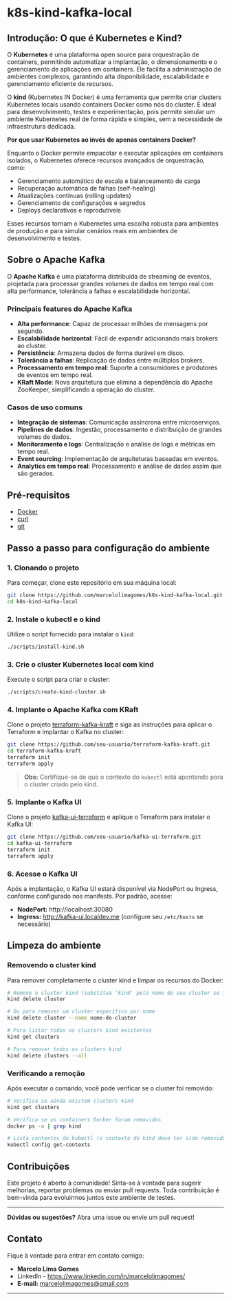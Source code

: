 # k8s-kind-kafka-local

## Introdução: O que é Kubernetes e Kind?

O **Kubernetes** é uma plataforma open source para orquestração de containers, permitindo automatizar a implantação, o dimensionamento e o gerenciamento de aplicações em containers. Ele facilita a administração de ambientes complexos, garantindo alta disponibilidade, escalabilidade e gerenciamento eficiente de recursos.

O **kind** (Kubernetes IN Docker) é uma ferramenta que permite criar clusters Kubernetes locais usando containers Docker como nós do cluster. É ideal para desenvolvimento, testes e experimentação, pois permite simular um ambiente Kubernetes real de forma rápida e simples, sem a necessidade de infraestrutura dedicada.

**Por que usar Kubernetes ao invés de apenas containers Docker?**

Enquanto o Docker permite empacotar e executar aplicações em containers isolados, o Kubernetes oferece recursos avançados de orquestração, como:

- Gerenciamento automático de escala e balanceamento de carga
- Recuperação automática de falhas (self-healing)
- Atualizações contínuas (rolling updates)
- Gerenciamento de configurações e segredos
- Deploys declarativos e reprodutíveis

Esses recursos tornam o Kubernetes uma escolha robusta para ambientes de produção e para simular cenários reais em ambientes de desenvolvimento e testes.

## Sobre o Apache Kafka

O **Apache Kafka** é uma plataforma distribuída de streaming de eventos, projetada para processar grandes volumes de dados em tempo real com alta performance, tolerância a falhas e escalabilidade horizontal.

### Principais features do Apache Kafka

- **Alta performance**: Capaz de processar milhões de mensagens por segundo.
- **Escalabilidade horizontal**: Fácil de expandir adicionando mais brokers ao cluster.
- **Persistência**: Armazena dados de forma durável em disco.
- **Tolerância a falhas**: Replicação de dados entre múltiplos brokers.
- **Processamento em tempo real**: Suporte a consumidores e produtores de eventos em tempo real.
- **KRaft Mode**: Nova arquitetura que elimina a dependência do Apache ZooKeeper, simplificando a operação do cluster.

### Casos de uso comuns

- **Integração de sistemas**: Comunicação assíncrona entre microserviços.
- **Pipelines de dados**: Ingestão, processamento e distribuição de grandes volumes de dados.
- **Monitoramento e logs**: Centralização e análise de logs e métricas em tempo real.
- **Event sourcing**: Implementação de arquiteturas baseadas em eventos.
- **Analytics em tempo real**: Processamento e análise de dados assim que são gerados.

## Pré-requisitos

- [Docker](https://www.docker.com/)
- [curl](https://curl.se/)
- [git](https://git-scm.com/)

## Passo a passo para configuração do ambiente

### 1. Clonando o projeto

Para começar, clone este repositório em sua máquina local:

```sh
git clone https://github.com/marcelolimagomes/k8s-kind-kafka-local.git
cd k8s-kind-kafka-local
```

### 2. Instale o kubectl e o kind

Utilize o script fornecido para instalar o `kind`:

```sh
./scripts/install-kind.sh
```

### 3. Crie o cluster Kubernetes local com kind

Execute o script para criar o cluster:

```sh
./scripts/create-kind-cluster.sh
```

### 4. Implante o Apache Kafka com KRaft

Clone o projeto [terraform-kafka-kraft](https://github.com/seu-usuario/terraform-kafka-kraft) e siga as instruções para aplicar o Terraform e implantar o Kafka no cluster:

```sh
git clone https://github.com/seu-usuario/terraform-kafka-kraft.git
cd terraform-kafka-kraft
terraform init
terraform apply
```

> **Obs:** Certifique-se de que o contexto do `kubectl` está apontando para o cluster criado pelo kind.

### 5. Implante o Kafka UI

Clone o projeto [kafka-ui-terraform](https://github.com/seu-usuario/kafka-ui-terraform) e aplique o Terraform para instalar o Kafka UI:

```sh
git clone https://github.com/seu-usuario/kafka-ui-terraform.git
cd kafka-ui-terraform
terraform init
terraform apply
```

### 6. Acesse o Kafka UI

Após a implantação, o Kafka UI estará disponível via NodePort ou Ingress, conforme configurado nos manifests. Por padrão, acesse:

- **NodePort:** http://localhost:30080
- **Ingress:** http://kafka-ui.localdev.me (configure seu `/etc/hosts` se necessário)

## Limpeza do ambiente

### Removendo o cluster kind

Para remover completamente o cluster kind e limpar os recursos do Docker:

```sh
# Remove o cluster kind (substitua 'kind' pelo nome do seu cluster se for diferente)
kind delete cluster

# Ou para remover um cluster específico por nome
kind delete cluster --name nome-do-cluster

# Para listar todos os clusters kind existentes
kind get clusters

# Para remover todos os clusters kind
kind delete clusters --all
```

### Verificando a remoção

Após executar o comando, você pode verificar se o cluster foi removido:

```sh
# Verifica se ainda existem clusters kind
kind get clusters

# Verifica se os containers Docker foram removidos
docker ps -a | grep kind

# Lista contextos do kubectl (o contexto do kind deve ter sido removido)
kubectl config get-contexts
```

## Contribuições

Este projeto é aberto à comunidade! Sinta-se à vontade para sugerir melhorias, reportar problemas ou enviar pull requests. Toda contribuição é bem-vinda para evoluirmos juntos este ambiente de testes.

---

**Dúvidas ou sugestões?** Abra uma issue ou envie um pull request!

## Contato

Fique à vontade para entrar em contato comigo:

- **Marcelo Lima Gomes**
- LinkedIn - https://www.linkedin.com/in/marcelolimagomes/
- **E-mail:** marcelolimagomes@gmail.com

---
